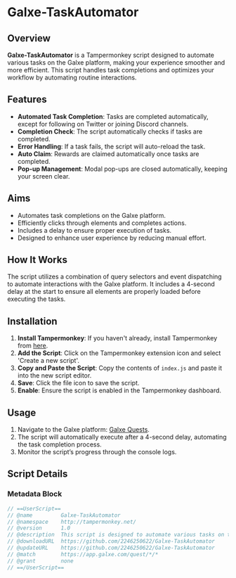 # Galxe-TaskAutomator

## Overview
**Galxe-TaskAutomator** is a Tampermonkey script designed to automate various tasks on the Galxe platform, making your experience smoother and more efficient. This script handles task completions and optimizes your workflow by automating routine interactions.

## Features
- **Automated Task Completion**: Tasks are completed automatically, except for following on Twitter or joining Discord channels.
- **Completion Check**: The script automatically checks if tasks are completed.
- **Error Handling**: If a task fails, the script will auto-reload the task.
- **Auto Claim**: Rewards are claimed automatically once tasks are completed.
- **Pop-up Management**: Modal pop-ups are closed automatically, keeping your screen clear.

## Aims
- Automates task completions on the Galxe platform.
- Efficiently clicks through elements and completes actions.
- Includes a delay to ensure proper execution of tasks.
- Designed to enhance user experience by reducing manual effort.

## How It Works
The script utilizes a combination of query selectors and event dispatching to automate interactions with the Galxe platform. It includes a 4-second delay at the start to ensure all elements are properly loaded before executing the tasks.

## Installation

1. **Install Tampermonkey**: If you haven't already, install Tampermonkey from [here](https://www.tampermonkey.net/).
2. **Add the Script**: Click on the Tampermonkey extension icon and select 'Create a new script'.
3. **Copy and Paste the Script**: Copy the contents of `index.js` and paste it into the new script editor.
4. **Save**: Click the file icon to save the script.
5. **Enable**: Ensure the script is enabled in the Tampermonkey dashboard.

## Usage

1. Navigate to the Galxe platform: [Galxe Quests](https://app.galxe.com/quest/*/*).
2. The script will automatically execute after a 4-second delay, automating the task completion process.
3. Monitor the script’s progress through the console logs.

## Script Details

### Metadata Block
```javascript
// ==UserScript==
// @name         Galxe-TaskAutomator
// @namespace    http://tampermonkey.net/
// @version      1.0
// @description  This script is designed to automate various tasks on the Galxe platform, making your experience smoother and more efficient.
// @downloadURL  https://github.com/2246250622/Galxe-TaskAutomator
// @updateURL    https://github.com/2246250622/Galxe-TaskAutomator
// @match        https://app.galxe.com/quest/*/*
// @grant        none
// ==/UserScript==
